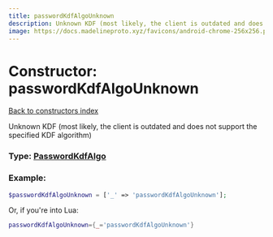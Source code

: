 ```yaml
---
title: passwordKdfAlgoUnknown
description: Unknown KDF (most likely, the client is outdated and does not support the specified KDF algorithm)
image: https://docs.madelineproto.xyz/favicons/android-chrome-256x256.png
---
```

# Constructor: passwordKdfAlgoUnknown  
[Back to constructors index](index.md)



Unknown KDF (most likely, the client is outdated and does not support the specified KDF algorithm)




### Type: [PasswordKdfAlgo](../types/PasswordKdfAlgo.md)


### Example:

```php
$passwordKdfAlgoUnknown = ['_' => 'passwordKdfAlgoUnknown'];
```  


Or, if you're into Lua:

```lua
passwordKdfAlgoUnknown={_='passwordKdfAlgoUnknown'}

```


